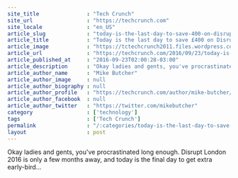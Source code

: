 ```yaml
---
site_title               : "Tech Crunch"
site_url                 : "https://techcrunch.com"
site_locale              : "en_US"
article_slug             : "today-is-the-last-day-to-save-400-on-disrupt-london-tickets"
article_title            : "Today is the last day to save £400 on Disrupt London tickets"
article_image            : "https://tctechcrunch2011.files.wordpress.com/2016/09/22954418294_db5a6dc59a_o.jpg?w=764&h=400&crop=1"
article_url              : "https://techcrunch.com/2016/09/23/today-is-the-last-day-to-save-400-on-disrupt-london-tickets-2/"
article_published_at     : "2016-09-23T02:00:28-03:00"
article_description      : "Okay ladies and gents, you've procrastinated long enough. Disrupt London 2016 is only a few months away, and today is the final day to get extra early-bird..."
article_author_name      : "Mike Butcher"
article_author_image     : null
article_author_biography : null
article_author_profile   : "https://techcrunch.com/author/mike-butcher/"
article_author_facebook  : null
article_author_twitter   : "https://twitter.com/mikebutcher"
category                 : ['technology']
tags                     : ['Tech Crunch']
permalink                : "/:categories/today-is-the-last-day-to-save-400-on-disrupt-london-tickets/"
layout                   : post
---
```


Okay ladies and gents, you've procrastinated long enough. Disrupt London 2016 is only a few months away, and today is the final day to get extra early-bird...
